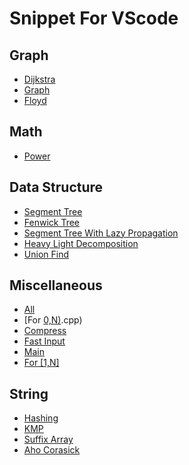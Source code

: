 # Snippet For VScode

## Graph
- [Dijkstra](src/graph/dijkstra.cpp)
- [Graph](src/graph/graph.cpp)
- [Floyd](src/graph/floyd.cpp)

## Math
- [Power](src/math/power.cpp)

## Data Structure
- [Segment Tree](src/data_structure/segment_tree.cpp)
- [Fenwick Tree](src/data_structure/fenwick_tree.cpp)
- [Segment Tree With Lazy Propagation](src/data_structure/segment_tree_with_lazy_propagation.cpp)
- [Heavy Light Decomposition](src/data_structure/heavy_light_decomposition.cpp)
- [Union Find](src/data_structure/union_find.cpp)

## Miscellaneous
- [All](src/miscellaneous/all.cpp)
- [For [0,N)](src/miscellaneous/for_[0,N).cpp)
- [Compress](src/miscellaneous/compress.cpp)
- [Fast Input](src/miscellaneous/fast_input.cpp)
- [Main](src/miscellaneous/main.cpp)
- [For [1,N]](src/miscellaneous/for_[1,N].cpp)

## String
- [Hashing](src/string/hashing.cpp)
- [KMP](src/string/KMP.cpp)
- [Suffix Array](src/string/suffix_array.cpp)
- [Aho Corasick](src/string/aho_corasick.cpp)

